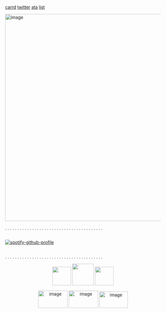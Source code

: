 [carrd](https://santimental.carrd.co/)
[twitter](https://x.com/santimental54?s=21)
[ata](https://santi.atabook.org/)
[list](https://listography.com/velasco)

<img width="1192" height="670" alt="image" src="https://github.com/user-attachments/assets/d0b158e5-bec4-4db8-bde8-796fca53bb20" />

. . . . . . . . . . . . . . . . . . . . . . . . . . . . . . . . . . . . . . . .

## 
 [![spotify-github-profile](https://spotify-github-profile.kittinanx.com/api/view?uid=b0p37964wfd7nrcj4co2cu9uc&cover_image=true&theme=novatorem&show_offline=true&background_color=121212&interchange=true&bar_color=ffffff&bar_color_cover=true)](https://spotify-github-profile.kittinanx.com/api/view?uid=b0p37964wfd7nrcj4co2cu9uc&redirect=true)
 ##
. . . . . . . . . . . . . . . . . . . . . . . . . . . . . . . . . . . . . . . .

<p align="center">
  <img width="60" height="60" src="https://github.com/user-attachments/assets/eb63f842-3d6b-4219-bd8f-d6ca33ecda98">
  <img width="70" height="70" src="https://github.com/user-attachments/assets/60d5660e-aa41-4692-8826-acca68ce7c12">
  <img width="60" height="60" src="https://github.com/user-attachments/assets/eb63f842-3d6b-4219-bd8f-d6ca33ecda98">
</p>

<p align="center">
 <img width="95" height="56" alt="image" src="https://github.com/user-attachments/assets/cdc7900f-7d33-4ccf-a62a-987766ddbb95" />
 <img width="95" height="56" alt="image" src="https://github.com/user-attachments/assets/1ac2d8cb-33a5-4555-910b-d4daf8956d06" />
 <img width="92" height="53" alt="image" src="https://github.com/user-attachments/assets/a837a03a-15c7-4c6a-8f06-d5047c75ecec" />
</p>
